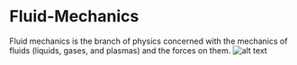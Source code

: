 # Fluid-Mechanics
Fluid mechanics is the branch of physics concerned with the mechanics of fluids (liquids, gases, and plasmas) and the forces on them.
![alt text](https://upload.wikimedia.org/wikipedia/commons/thumb/2/20/BernoullisLawDerivationDiagram.svg/1200px-BernoullisLawDerivationDiagram.svg.png)
